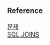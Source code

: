 ### Reference
[문제](https://school.programmers.co.kr/learn/courses/30/lessons/133026)<br>
[SQL JOINS](https://www.w3resource.com/sql/joins/sql-joins.php)<br>
